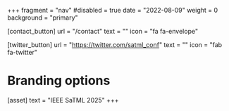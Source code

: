 +++
fragment = "nav"
#disabled = true
date = "2022-08-09"
weight = 0
background = "primary"

[contact_button]
  url = "/contact"
  text = ""
  icon = "fa fa-envelope"

[twitter_button]
  url = "https://twitter.com/satml_conf"
  text = ""
  icon = "fab fa-twitter"

# Branding options
[asset]
  text = "IEEE SaTML 2025"
+++
